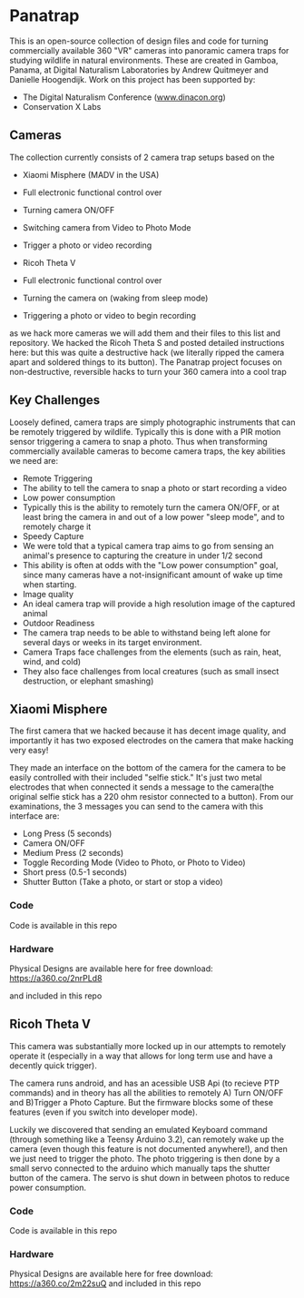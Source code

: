 # Panatrap
This is an open-source collection of design files and code for turning commercially available 360 "VR" cameras into panoramic camera traps for studying wildlife in natural environments.
These are created in Gamboa, Panama, at Digital Naturalism Laboratories by Andrew Quitmeyer and Danielle Hoogendijk. Work on this project has been supported by:
- The Digital Naturalism Conference (www.dinacon.org)
- Conservation X Labs

## Cameras
The collection currently consists of 2 camera trap setups based on the

- Xiaomi Misphere (MADV in the USA)
 - Full electronic functional control over 
  - Turning camera ON/OFF
  - Switching camera from Video to Photo Mode
  - Trigger a photo or video recording

- Ricoh Theta V
 - Full electronic functional control over
  - Turning the camera on (waking from sleep mode)
  - Triggering a photo or video to begin recording

as we hack more cameras we will add them and their files to this list and repository.
We hacked the Ricoh Theta S and posted detailed instructions here:
but this was quite a destructive hack (we literally ripped the camera apart and soldered things to its button). The Panatrap project focuses on non-destructive, reversible hacks to turn your 360 camera into a cool trap

## Key Challenges
Loosely defined, camera traps are simply photographic instruments that can be remotely triggered by wildlife. Typically this is done with a PIR motion sensor triggering a camera to snap a photo.
Thus when transforming commercially available cameras to become camera traps, the key abilities we need are:
- Remote Triggering
 - The ability to tell the camera to snap a photo or start recording a video
- Low power consumption
 - Typically this is the ability to remotely turn the camera ON/OFF, or at least bring the camera in and out of a low power "sleep mode", and to remotely charge it
- Speedy Capture
 - We were told that a typical camera trap aims to go from sensing an animal's presence to capturing the creature in under 1/2 second
 - This ability is often at odds with the "Low power consumption" goal, since many cameras have a not-insignificant amount of wake up time when starting.
- Image quality
 - An ideal camera trap will provide a high resolution image of the captured animal
- Outdoor Readiness
 - The camera trap needs to be able to withstand being left alone for several days or weeks in its target environment.
 - Camera Traps face challenges from the elements (such as rain, heat, wind, and cold)
 - They also face challenges from local creatures (such as small insect destruction, or elephant smashing)


## Xiaomi Misphere
The first camera that we hacked because it has decent image quality, and importantly it has two exposed electrodes on the camera that make hacking very easy!

They made an interface on the bottom of the camera for the camera to be easily controlled with their included "selfie stick." It's just two metal electrodes that when connected it sends a message to the camera(the original selfie stick has a 220 ohm resistor connected to a button).
From our examinations, the 3 messages you can send to the camera with this interface are:
- Long Press (5 seconds)
 - Camera ON/OFF
- Medium Press (2 seconds)
 - Toggle Recording Mode (Video to Photo, or Photo to Video)
- Short press (0.5-1 seconds)
 - Shutter Button (Take a photo, or start or stop a video)
 
 ### Code
 Code is available in this repo
 
 ### Hardware
 Physical Designs are available here for free download:
 https://a360.co/2nrPLd8
 
 and included in this repo
 


## Ricoh Theta V
This camera was substantially more locked up  in our attempts to remotely operate it (especially in a way that allows for long term use and have a decently quick trigger).

The camera runs android, and has an acessible USB Api (to recieve PTP commands) and in theory has all the abilities to remotely A) Turn ON/OFF and B)Trigger a Photo Capture. But the firmware blocks some of these features (even if you switch into developer mode).

Luckily we discovered that sending an emulated Keyboard command (through something like a Teensy Arduino 3.2), can remotely wake up the camera (even though this feature is not documented anywhere!), and then we just need to trigger the photo.
The photo triggering is then done by a small servo connected to the arduino which manually taps the shutter button of the camera. The servo is shut down in between photos to reduce power consumption.

 ### Code
 Code is available in this repo
 
 ### Hardware
 Physical Designs are available here for free download:
 https://a360.co/2m22suQ
 and included in this repo
